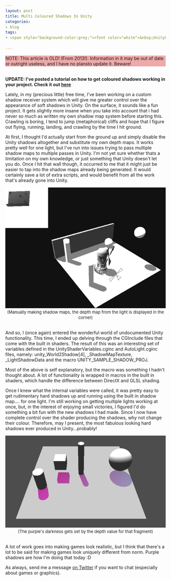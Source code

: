 ```yaml
---
layout: post
title: Multi Coloured Shadows In Unity
categories:
- blog
tags:
- <span style="background-color:grey;"><font color="white">&nbsp;Unity&nbsp;</font></span>

---
```


<div style="background-color:#EEAAAA;">NOTE: This article is OLD! (From 2013!). Information in it may be out of date or outright useless, and I have no plansto update it. Beware!
</div>

<br>

**UPDATE&#58; I've posted a tutorial on how to get coloured shadows working in your project. Check it out [here](http://kylehalladay.com/all/blog/2014/05/16/Coloured-Shadows-In-Unity.html)**

Lately, in my (precious little) free time, I've been working on a custom shadow receiver system which will give me greater control over the appearance of soft shadows in Unity. On the surface, it sounds like a fun project. It gets slightly more insane when you take into account that i had never so much as written my own shadow map system before starting this. Crawling is boring, I tend to jump (metaphorical) cliffs and hope that I figure out flying, running, landing, and crawling by the time I hit ground. 

At first, I thought I'd actually start from the ground up and simply disable the Unity shadows altogether and substitute my own depth maps. It works pretty well for one light, but I've run into issues trying to pass multiple shadow maps to multiple passes in Unity. I'm not yet sure whether thats a limitation on my own knowledge, or just something that Unity doesn't let you do. Once I hit that wall though, it occurred to me that it might just be easier to tap into the shadow maps already being generated. It would certainly save a lot of extra scripts, and would benefit from all the work that's already gone into Unity. 

<div align="center">
	<img src="/images/post_images/2013-08-13/shadowmap.png" /><br>
	<font size="2">
	(Manually making shadow maps, the depth map from the light is displayed in the corner)
	</font>
</div>
<br>

And so, I (once again) entered the wonderful world of undocumented Unity functionality. This time, I ended up delving through the CGInclude files that come with the built in shaders. The result of this was an interesting set of variables defined in the UnityShaderVariables.cginc and AutoLight.cginc files, namely: unity_World2Shadow&#91;4&#93;, _ShadowMapTexture, _LightShadowData and the macro UNITY_SAMPLE_SHADOW_PROJ.

Most of the above is self explanatory, but the macro was something I hadn't thought about. A lot of functionality is wrapped in macros in the built in shaders, which handle the difference between DirectX and GLSL shading. 

Once I knew what the internal variables were called, it was pretty easy to get rudimentary hard shadows up and running using the built in shadow map.... for one light. I'm still working on getting multiple lights working at once, but, in the interest of enjoying small victories, I figured I'd do something a bit fun with the new shadows I had made. Since I now have complete control over the shader producing the shadows, why not change their colour. Therefore, may I present, the most fabulous looking hard shadows ever produced in Unity...probably!

<div align="center">
	<img src="/images/post_images/2013-08-13/multi-shadows.png" /><br>
	<font size="2">
	(The purple's darkness gets set by the depth value for that fragment)
	</font>
</div>
<br>

A lot of work goes into making games look realistic, but I think that there's a lot to be said for making games look uniquely different from norm. Purple shadows are how I'm doing that today :D

As always, send me a message [on Twitter](http://twitter.com/khalladay) if you want to chat (especially about games or graphics).
